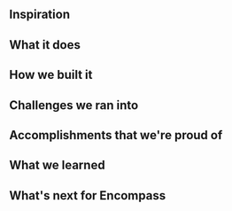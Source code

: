 ## Inspiration

## What it does

## How we built it

## Challenges we ran into

## Accomplishments that we're proud of

## What we learned

## What's next for Encompass
